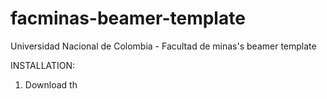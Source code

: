 # facminas-beamer-template
Universidad Nacional de Colombia - Facultad de minas's beamer template

INSTALLATION:

1. Download th
